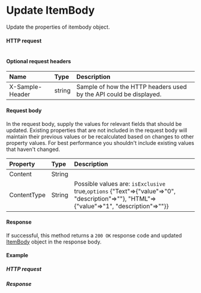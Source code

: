 # Update ItemBody

Update the properties of itembody object.
#### HTTP request
```http

```

#### Optional request headers
| Name       | Type | Description|
|:-----------|:------|:----------|
| X-Sample-Header  | string  | Sample of how the HTTP headers used by the API could be displayed.|

#### Request body
In the request body, supply the values for relevant fields that should be updated. Existing properties that are not included in the request body will maintain their previous values or be recalculated based on changes to other property values. For best performance you shouldn't include existing values that haven't changed.

| Property	   | Type	|Description|
|:---------------|:--------|:----------|
|Content|String||
|ContentType|String| Possible values are: `isExclusive` true,`options` {"Text"=>{"value"=>"0", "description"=>""}, "HTML"=>{"value"=>"1", "description"=>""}}|

#### Response
If successful, this method returns a `200 OK` response code and updated [ItemBody](../resources/itembody.md) object in the response body.
#### Example
##### HTTP request
##### Response
